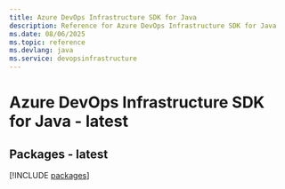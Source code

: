 ```yaml
---
title: Azure DevOps Infrastructure SDK for Java
description: Reference for Azure DevOps Infrastructure SDK for Java
ms.date: 08/06/2025
ms.topic: reference
ms.devlang: java
ms.service: devopsinfrastructure
---
```

# Azure DevOps Infrastructure SDK for Java - latest
## Packages - latest
[!INCLUDE [packages](devops-infrastructure-index.md)]